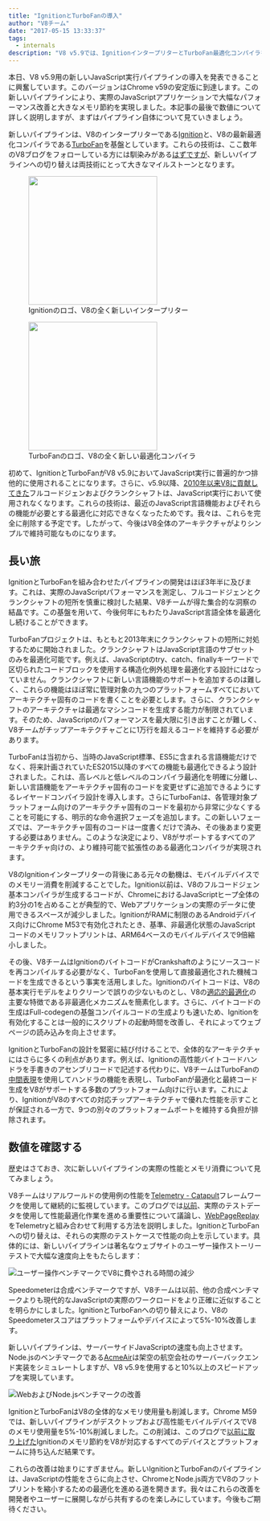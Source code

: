 ```yaml
---
title: "IgnitionとTurboFanの導入"
author: "V8チーム"
date: "2017-05-15 13:33:37"
tags: 
  - internals
description: "V8 v5.9では、IgnitionインタープリターとTurboFan最適化コンパイラを基盤とした新しいJavaScript実行パイプラインが導入されています。"
---
```

本日、V8 v5.9用の新しいJavaScript実行パイプラインの導入を発表できることに興奮しています。このバージョンはChrome v59の安定版に到達します。この新しいパイプラインにより、実際のJavaScriptアプリケーションで大幅なパフォーマンス改善と大きなメモリ節約を実現しました。本記事の最後で数値について詳しく説明しますが、まずはパイプライン自体について見ていきましょう。

<!--truncate-->
新しいパイプラインは、V8のインタープリターである[Ignition](/docs/ignition)と、V8の最新最適化コンパイラである[TurboFan](/docs/turbofan)を基盤としています。これらの技術は、ここ数年のV8ブログをフォローしている方には馴染みがある[はず](/blog/turbofan-jit)[です](/blog/ignition-interpreter)[が](/blog/test-the-future)、新しいパイプラインへの切り替えは両技術にとって大きなマイルストーンとなります。

<figure>
  <img src="/_img/v8-ignition.svg" width="256" height="256" alt="" loading="lazy"/>
  <figcaption>Ignitionのロゴ、V8の全く新しいインタープリター</figcaption>
</figure>

<figure>
  <img src="/_img/v8-turbofan.svg" width="256" height="256" alt="" loading="lazy"/>
  <figcaption>TurboFanのロゴ、V8の全く新しい最適化コンパイラ</figcaption>
</figure>

初めて、IgnitionとTurboFanがV8 v5.9においてJavaScript実行に普遍的かつ排他的に使用されることになります。さらに、v5.9以降、[2010年以来V8に貢献してきた](https://blog.chromium.org/2010/12/new-crankshaft-for-v8.html)フルコードジェンおよびクランクシャフトは、JavaScript実行において使用されなくなります。これらの技術は、最近のJavaScript言語機能およびそれらの機能が必要とする最適化に対応できなくなったためです。我々は、これらを完全に削除する予定です。したがって、今後はV8全体のアーキテクチャがよりシンプルで維持可能なものになります。

## 長い旅

IgnitionとTurboFanを組み合わせたパイプラインの開発はほぼ3年半に及びます。これは、実際のJavaScriptパフォーマンスを測定し、フルコードジェンとクランクシャフトの短所を慎重に検討した結果、V8チームが得た集合的な洞察の結晶です。この基盤を用いて、今後何年にもわたりJavaScript言語全体を最適化し続けることができます。

TurboFanプロジェクトは、もともと2013年末にクランクシャフトの短所に対処するために開始されました。クランクシャフトはJavaScript言語のサブセットのみを最適化可能です。例えば、JavaScriptのtry、catch、finallyキーワードで区切られたコードブロックを使用する構造化例外処理を最適化する設計にはなっていません。クランクシャフトに新しい言語機能のサポートを追加するのは難しく、これらの機能はほぼ常に管理対象の九つのプラットフォームすべてにおいてアーキテクチャ固有のコードを書くことを必要とします。さらに、クランクシャフトのアーキテクチャは最適なマシンコードを生成する能力が制限されています。そのため、JavaScriptのパフォーマンスを最大限に引き出すことが難しく、V8チームがチップアーキテクチャごとに1万行を超えるコードを維持する必要があります。

TurboFanは当初から、当時のJavaScript標準、ES5に含まれる言語機能だけでなく、将来計画されていたES2015以降のすべての機能も最適化できるよう設計されました。これは、高レベルと低レベルのコンパイラ最適化を明確に分離し、新しい言語機能をアーキテクチャ固有のコードを変更せずに追加できるようにするレイヤードコンパイラ設計を導入します。さらにTurboFanは、各管理対象プラットフォーム向けのアーキテクチャ固有のコードを最初から非常に少なくすることを可能にする、明示的な命令選択フェーズを追加します。この新しいフェーズでは、アーキテクチャ固有のコードは一度書くだけで済み、その後あまり変更する必要はありません。このような決定により、V8がサポートするすべてのアーキテクチャ向けの、より維持可能で拡張性のある最適化コンパイラが実現されます。

V8のIgnitionインタープリターの背後にある元々の動機は、モバイルデバイスでのメモリー消費を削減することでした。Ignition以前は、V8のフルコードジェン基本コンパイラが生成するコードが、ChromeにおけるJavaScriptヒープ全体の約3分の1を占めることが典型的で、Webアプリケーションの実際のデータに使用できるスペースが減少しました。IgnitionがRAMに制限のあるAndroidデバイス向けにChrome M53で有効化されたとき、基準、非最適化状態のJavaScriptコードのメモリフットプリントは、ARM64ベースのモバイルデバイスで9倍縮小しました。

その後、V8チームはIgnitionのバイトコードがCrankshaftのようにソースコードを再コンパイルする必要がなく、TurboFanを使用して直接最適化された機械コードを生成できるという事実を活用しました。Ignitionのバイトコードは、V8の基本実行モデルをよりクリーンで誤りの少ないものとし、V8の[適応的最適化](https://en.wikipedia.org/wiki/Adaptive_optimization)の主要な特徴である非最適化メカニズムを簡素化します。さらに、バイトコードの生成はFull-codegenの基盤コンパイルコードの生成よりも速いため、Ignitionを有効化することは一般的にスクリプトの起動時間を改善し、それによってウェブページの読み込みを向上させます。

IgnitionとTurboFanの設計を緊密に結び付けることで、全体的なアーキテクチャにはさらに多くの利点があります。例えば、Ignitionの高性能バイトコードハンドラを手書きのアセンブリコードで記述する代わりに、V8チームはTurboFanの[中間表現](https://en.wikipedia.org/wiki/Intermediate_representation)を使用してハンドラの機能を表現し、TurboFanが最適化と最終コード生成をV8がサポートする多数のプラットフォーム向けに行います。これにより、IgnitionがV8のすべての対応チップアーキテクチャで優れた性能を示すことが保証される一方で、9つの別々のプラットフォームポートを維持する負担が排除されます。

## 数値を確認する

歴史はさておき、次に新しいパイプラインの実際の性能とメモリ消費について見てみましょう。

V8チームはリアルワールドの使用例の性能を[Telemetry - Catapult](https://catapult.gsrc.io/telemetry)フレームワークを使用して継続的に監視しています。このブログでは[以前](/blog/real-world-performance)、実際のテストデータを使用して性能最適化作業を進める重要性について議論し、[WebPageReplay](https://github.com/chromium/web-page-replay)をTelemetryと組み合わせて利用する方法を説明しました。IgnitionとTurboFanへの切り替えは、それらの実際のテストケースで性能の向上を示しています。具体的には、新しいパイプラインは著名なウェブサイトのユーザー操作ストーリーテストで大幅な速度向上をもたらします：

![ユーザー操作ベンチマークでV8に費やされる時間の減少](/_img/launching-ignition-and-turbofan/improvements-per-website.png)

Speedometerは合成ベンチマークですが、V8チームは以前、他の合成ベンチマークよりも現代的なJavaScriptの実際のワークロードをより正確に近似することを明らかにしました。IgnitionとTurboFanへの切り替えにより、V8のSpeedometerスコアはプラットフォームやデバイスによって5%-10%改善します。

新しいパイプラインは、サーバーサイドJavaScriptの速度も向上させます。Node.jsのベンチマークである[AcmeAir](https://github.com/acmeair/acmeair-nodejs)は架空の航空会社のサーバーバックエンド実装をシミュレートしますが、V8 v5.9を使用すると10%以上のスピードアップを実現しています。

![WebおよびNode.jsベンチマークの改善](/_img/launching-ignition-and-turbofan/benchmark-scores.png)

IgnitionとTurboFanはV8の全体的なメモリ使用量も削減します。Chrome M59では、新しいパイプラインがデスクトップおよび高性能モバイルデバイスでV8のメモリ使用量を5%-10%削減しました。この削減は、このブログで[以前に取り上げた](/blog/ignition-interpreter)Ignitionのメモリ節約をV8が対応するすべてのデバイスとプラットフォームに持ち込んだ結果です。

これらの改善は始まりにすぎません。新しいIgnitionとTurboFanのパイプラインは、JavaScriptの性能をさらに向上させ、ChromeとNode.js両方でV8のフットプリントを縮小するための最適化を進める道を開きます。我々はこれらの改善を開発者やユーザーに展開しながら共有するのを楽しみにしています。今後もご期待ください。

